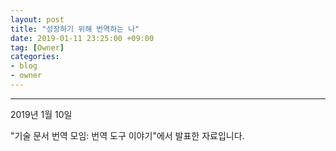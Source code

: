 ```yaml
---
layout: post
title: "성장하기 위해 번역하는 나"
date: 2019-01-11 23:25:00 +09:00
tag: [Owner]
categories:
- blog
- owner
---
```


- - -

2019년 1월 10일

"기술 문서 번역 모임: 번역 도구 이야기"에서 발표한 자료입니다.

<script async class="speakerdeck-embed" data-id="3d3130512fca4a1ea89a30ae983d68a6" data-ratio="1.77777777777778" src="//speakerdeck.com/assets/embed.js"></script>